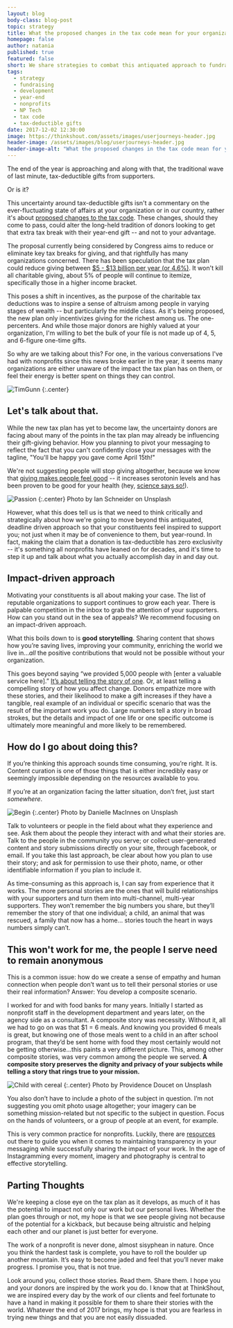 ```yaml
---
layout: blog
body-class: blog-post
topic: strategy
title: What the proposed changes in the tax code mean for your organization
homepage: false
author: natania
published: true
featured: false
short: We share strategies to combat this antiquated approach to fundraising and help you remain relevant to constituents year-round.
tags:
  - strategy
  - fundraising
  - development
  - year-end
  - nonprofits
  - NP Tech
  - tax code
  - tax-deductible gifts
date: 2017-12-02 12:30:00
image: https://thinkshout.com/assets/images/userjourneys-header.jpg
header-image: /assets/images/blog/userjourneys-header.jpg
header-image-alt: "What the proposed changes in the tax code mean for your organization"
---
```


The end of the year is approaching and along with that, the traditional wave of last minute, tax-deductible gifts from supporters.

Or is it?

This uncertainty around tax-deductible gifts isn't a commentary on the ever-fluctuating state of affairs at your organization or in our country, rather it's about [proposed changes to the tax code](http://www.thenonprofittimes.com/news-articles/nonprofits-hammered-federal-budget-proposal/). These changes, should they come to pass, could alter the long-held tradition of donors looking to get that extra tax break with their year-end gift -- and not to your advantage.

The proposal currently being considered by Congress aims to reduce or eliminate key tax breaks for giving, and that rightfully has many organizations concerned. There has been speculation that the tax plan could reduce giving between [$5 - $13 billion per year (or 4.6%)](http://money.cnn.com/2017/08/06/news/economy/tax-reform-charitable-giving/index.html). It won't kill all charitable giving, about 5% of people will continue to itemize, specifically those in a higher income bracket.

This poses a shift in incentives, as the purpose of the charitable tax deductions was to inspire a sense of altruism among people in varying stages of wealth -- but particularly the middle class. As it's being proposed, the new plan only incentivizes giving for the richest among us. The one-percenters. And while those major donors are highly valued at your organization, I'm willing to bet the bulk of your file is not made up of 4, 5, and 6-figure one-time gifts.

So why are we talking about this? For one, in the various conversations I've had with nonprofits since this news broke earlier in the year, it seems many organizations are either unaware of the impact the tax plan has on them, or feel their energy is better spent on things they can control.

![TimGunn](/assets/images/blog/tim-gunn.gif)
{:.center}

## Let's talk about that.

While the new tax plan has yet to become law, the uncertainty donors are facing about many of the points in the tax plan may already be influencing their gift-giving behavior. How you planning to pivot your messaging to reflect the fact that you can't confidently close your messages with the tagline, "You'll be happy you gave come April 15th!"

We're not suggesting people will stop giving altogether, because we know that [giving makes people feel good](https://www.psychologytoday.com/blog/out-the-darkness/201501/happiness-comes-giving-not-buying-and-having) -- it increases serotonin levels and has been proven to be good for your health (hey, [science says so!](http://www.huffingtonpost.com/brady-josephson/want-to-be-happier-give-m_b_6175358.html)).

![Passion](/assets/images/blog/passion.jpg)
{:.center}
<span class="caption"><i class="fa fa-caret-up"></i>Photo by Ian Schneider on Unsplash</span>

However, what this does tell us is that we need to think critically and strategically about how we're going to move beyond this antiquated, deadline driven approach so that your constituents feel inspired to support you; not just when it may be of convenience to them, but year-round. In fact, making the claim that a donation is tax-deductible has zero exclusivity -- it's something all nonprofits have leaned on for decades, and it's time to step it up and talk about what you actually accomplish day in and day out.

## Impact-driven approach

Motivating your constituents is all about making your case. The list of reputable organizations to support continues to grow each year. There is palpable competition in the inbox to grab the attention of your supporters. How can you stand out in the sea of appeals? We recommend focusing on an impact-driven approach.

What this boils down to is **good storytelling**. Sharing content that shows how you’re saving lives, improving your community, enriching the world we live in…_all_ the positive contributions that would not be possible without your organization.

This goes beyond saying “we provided 5,000 people with [enter a valuable service here].” [It’s about telling the story of one](http://clairification.com/2012/05/06/one-incredibly-dramatic-way-to-create-winning-content/). Or, at least telling a compelling story of how you affect change. Donors empathize more with these stories, and their likelihood to make a gift increases if they have a tangible, real example of an individual or specific scenario that was the result of the important work you do. Large numbers tell a story in broad strokes, but the details and impact of one life or one specific outcome is ultimately more meaningful and more likely to be remembered.

## How do I go about doing this?

If you’re thinking this approach sounds time consuming, you’re right. It is. Content curation is one of those things that is either incredibly easy or seemingly impossible depending on the resources available to you.

If you’re at an organization facing the latter situation, don’t fret, just start _somewhere_.

![Begin](/assets/images/blog/begin.jpg)
{:.center}
<span class="caption"><i class="fa fa-caret-up"></i>Photo by Danielle MacInnes on Unsplash</span>

Talk to volunteers or people in the field about what they experience and see. Ask them about the people they interact with and what their stories are. Talk to the people in the community you serve; or collect user-generated content and story submissions directly on your site, through facebook, or email. If you take this last approach, be clear about how you plan to use their story; and ask for permission to use their photo, name, or other identifiable information if you plan to include it.

As time-consuming as this approach is, I can say from experience that it works. The more personal stories are the ones that will build relationships with your supporters and turn them into multi-channel, multi-year supporters. They won’t remember the big numbers you share, but they’ll remember the story of that one individual; a child, an animal that was rescued, a family that now has a home… stories touch the heart in ways numbers simply can’t.

## This won't work for me, the people I serve need to remain anonymous

This is a common issue: how do we create a sense of empathy and human connection when people don’t want us to tell their personal stories or use their real information? Answer: You develop a composite scenario.

I worked for and with food banks for many years. Initially I started as nonprofit staff in the development department and years later, on the agency side as a consultant. A composite story was necessity. Without it, all we had to go on was that $1 = 6 meals. And knowing you provided 6 meals is great, but knowing one of those meals went to a child in an after school program, that they’d be sent home with food they most certainly would not be getting otherwise...this paints a very different picture. This, among other composite stories, was very common among the people we served. **A composite story preserves the dignity and privacy of your subjects while telling a story that rings true to your mission.**

![Child with cereal](/assets/images/blog/child-cereal.jpg)
{:.center}
<span class="caption"><i class="fa fa-caret-up"></i>Photo by Providence Doucet on Unsplash</span>

You also don’t have to include a photo of the subject in question. I’m not suggesting you omit photo usage altogether; your imagery can be something mission-related but not specific to the subject in question. Focus on the hands of volunteers, or a group of people at an event, for example.

This is very common practice for nonprofits. Luckily, there are [resources](https://www.thebalance.com/fundraising-stories-when-confidentiality-is-important-2501840) out there to guide you when it comes to maintaining transparency in your messaging while successfully sharing the impact of your work. In the age of Instagramming every moment, imagery and photography is central to effective storytelling.

## Parting Thoughts

We're keeping a close eye on the tax plan as it develops, as much of it has the potential to impact not only our work but our personal lives. Whether the plan goes through or not, my hope is that we see people giving not because of the potential for a kickback, but because being altruistic and helping each other and our planet is just better for everyone.

The work of a nonprofit is never done, almost sisyphean in nature. Once you think the hardest task is complete, you have to roll the boulder up another mountain. It’s easy to become jaded and feel that you’ll never make progress. I promise you, that is not true.

Look around you, collect those stories. Read them. Share them. I hope you and your donors are inspired by the work you do. I know that at ThinkShout, we are inspired every day by the work of our clients and feel fortunate to have a hand in making it possible for them to share their stories with the world. Whatever the end of 2017 brings, my hope is that you are fearless in trying new things and that you are not easily dissuaded.
